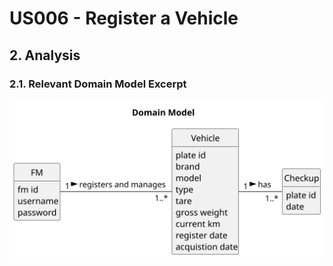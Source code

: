 # US006 - Register a Vehicle

## 2. Analysis

### 2.1. Relevant Domain Model Excerpt 

![Domain Model](svg/us006-domain-model.svg)

